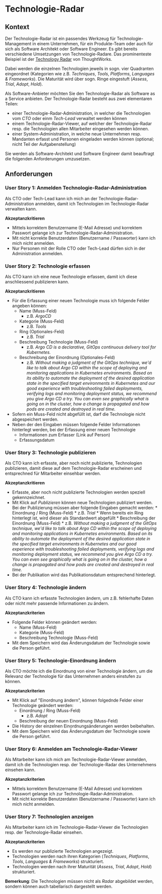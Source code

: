 # Technologie-Radar

## Kontext

Der Technologie-Radar ist ein passendes Werkzeug für Technologie-Management in einem Unternehmen, für ein Produkte-Team oder auch für sich als Software Architekt oder Software Engineer. Es gibt bereits verschiedene Umsetzungen von Technologie-Radare. Das prominenteste Beispiel ist der [Technology Radar](https://www.thoughtworks.com/de-de/radar) von ThoughtWorks.

Dabei werden die einzelnen Technologien jeweils in sogn. vier Quadranten eingeordnet (Kategorien wie z.B. *Techniques*, *Tools*, *Platforms*, *Languages & Frameworks*). Die Maturität wird über sogn. Ringe eingestuft (*Assess*, *Trial*, *Adopt*, *Hold*).

Als Software-Anbieter möchten Sie den Technologie-Radar als Software as a Service anbieten. Der Technologie-Radar besteht aus zwei elementaren Teilen:

* einer Technologie-Radar-Administration, in welcher die Technologien vom *CTO* oder einm *Tech-Lead* verwaltet werden können
* einem Technologie-Radar-Viewer, auf welcher der Technologie-Radar resp. die Technologien allen Mitarbeiter eingesehen werden können.
* einer System-Administration, in welche neue Unternehmen resp. Mandanten erfasst und Personen eingeladen werden können (optional; nicht Teil der Aufgabenstellung)

Sie werden als Software-Architekt und Software Engineer damit beauftragt die folgenden Anforderungen umzusetzen.

## Anforderungen

### User Story 1: Anmelden Technologie-Radar-Administration

Als CTO oder Tech-Lead kann ich mich an der Technologie-Radar-Administration anmelden, damit ich Technologien im Technologie-Radar verwalten kann.

**Akzeptanzkritieren**

* Mittels korrektem Benutzername (E-Mail Adresse) und korrektem Passwort gelange ich zur Technologie-Radar-Administration.
* Mit nicht korrekte Benutzerdaten (Benutzername / Passworter) kann ich mich nicht anmelden.
* Nur Personen mit der Rolle CTO oder Tech-Lead dürfen sich in der Administration anmelden.

### User Story 2: Technologie erfassen

Als CTO kann ich eine neue Technologie erfassen, damit ich diese anschliessend publizieren kann.

**Akzeptanzkritieren**

* Für die Erfassung einer neuen Technologie muss ich folgende Felder angeben können:
    * Name (Muss-Feld)
        * z.B. *ArgoCD*
    * Kategorie (Muss-Feld)
        * z.B. *Tools*
    * Ring (Optionales-Feld)
        * z.B. *Trial*
    * Beschreibung Technologie (Muss-Feld)
        * z.B. *Argo CD is a declarative, GitOps continuous delivery tool for Kubernetes.*
    * Beschreibung der Einordnung (Optionales-Feld)
        * z.B. *Without making a judgment of the GitOps technique, we'd like to talk about Argo CD within the scope of deploying and monitoring applications in Kubernetes environments. Based on its ability to automate the deployment of the desired application state in the specified target environments in Kubernetes and our good experience with troubleshooting failed deployments, verifying logs and monitoring deployment status, we recommend you give Argo CD a try. You can even see graphically what is going on in the cluster, how a change is propagated and how pods are created and destroyed in real time.*    
* Sofern ein Muss-Feld nicht abgefüllt ist, darf die Technologie nicht abgespeichert werden.
* Neben der den Eingaben müssen folgende Felder Informationen hinterlegt werden, bei der Erfassung einer neuen Technologie
    * Informationen zum Erfasser (Link auf Person)
    * Erfassungsdatum

### User Story 3: Technologie publizieren

Als CTO kann ich erfasste, aber noch nicht publizierte, Technologien publizieren, damit diese auf dem Technologie-Radar erscheinen und entsprechned für Mitarbeiter einsehbar werden.

**Akzeptanzkritieren**

* Erfasste, aber noch nicht publizierte Technologien werden speziell gekennzeichnet.
* Mit Klick auf *Publizieren* können neue Technologien publiziert werden. Bei der Publizierung müssen aber folgende Eingaben gemacht werden:
       * Einordnung / Ring (Muss-Feld)
        * z.B. *Trial*
        * Wenn bereits ein Ring hinterlegt ist, wird dieser als Standardwert abgefüllt
       * Beschreibung der Einordnung (Muss-Feld)
        * z.B. *Without making a judgment of the GitOps technique, we'd like to talk about Argo CD within the scope of deploying and monitoring applications in Kubernetes environments. Based on its ability to automate the deployment of the desired application state in the specified target environments in Kubernetes and our good experience with troubleshooting failed deployments, verifying logs and monitoring deployment status, we recommend you give Argo CD a try. You can even see graphically what is going on in the cluster, how a change is propagated and how pods are created and destroyed in real time.*
* Bei der Publikation wird das Publikationsdatum entsprechend hinterlegt.

### User Story 4: Technologie ändern 

Als CTO kann ich erfasste Technologien ändern, um z.B. fehlerhafte Daten oder nicht mehr passende Informationen zu ändern.

**Akzeptanzkriterien**

* Folgende Felder können geändert werden:
    * Name (Muss-Feld)
    * Kategorie (Muss-Feld)
    * Beschreibung Technologie (Muss-Feld)
* Mit dem Speichern wird das Änderungsdatum der Technologie sowie die Person geführt.

### User Story 5: Technologie-Einordnung ändern

Als CTO möchte ich die Einordnung von einer Technologie ändern, um die Relevanz der Technologie für das Unternehmen anders einstufen zu können.

**Akzeptanzkriterien**

* Mit Klick auf "Einordnung ändern", können folgednde Felder einer Technologie geändert werden:
    * Einordnung / Ring (Muss-Feld)
        * z.B. *Adopt*
    * Beschreibung der neuen Einordnung (Muss-Feld)
* Die History der einzelnen Einordnungsänderungen werden beibehalten.
* Mit dem Speichern wird das Änderungsdatum der Technologie sowie die Person geführt.


### User Story 6: Anmelden am Technologie-Radar-Viewer

Als Mitarbeiter kann ich mich am Technologie-Radar-Viewer anmelden, damit ich die Technologien resp. der Technologie-Radar des Unternehmens einsehen kann.

**Akzeptanzkriterien**

* Mittels korrektem Benutzername (E-Mail Adresse) und korrektem Passwort gelange ich zur Technologie-Radar-Administration.
* Mit nicht korrekte Benutzerdaten (Benutzername / Passworter) kann ich mich nicht anmelden.

### User Story 7: Technologien anzeigen

Als Mitarbeiter kann ich im Technologie-Radar-Viewer die Technologien resp. der Technologie-Radar einsehen.

**Akzeptanzkriterien**

* Es werden nur publizierte Technologien angezeigt.
* Technologien werden nach ihren Kategorien (*Techniques*, *Platforms*, *Tools*, *Languages & Frameworks*) strukturiert.
* Technologien werden nach ihrer Maturität (*Assess*, *Trial*, *Adopt*, *Hold*) strukturiert.

**Bemerkung**: Die Technologien müssen nicht als *Radar* abgebildet werden, sondern können auch tabellarisch dargestellt werden.